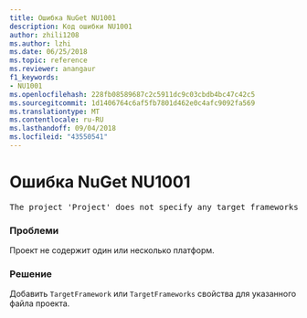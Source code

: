 ```yaml
---
title: Ошибка NuGet NU1001
description: Код ошибки NU1001
author: zhili1208
ms.author: lzhi
ms.date: 06/25/2018
ms.topic: reference
ms.reviewer: anangaur
f1_keywords:
- NU1001
ms.openlocfilehash: 228fb08589687c2c5911dc9c03cbdb4bc47c42c5
ms.sourcegitcommit: 1d1406764c6af5fb7801d462e0c4afc9092fa569
ms.translationtype: MT
ms.contentlocale: ru-RU
ms.lasthandoff: 09/04/2018
ms.locfileid: "43550541"
---
```

# <a name="nuget-error-nu1001"></a>Ошибка NuGet NU1001

<pre>The project 'Project' does not specify any target frameworks in 'ProjectFile'</pre>

### <a name="issue"></a>Проблеми
Проект не содержит один или несколько платформ.

### <a name="solution"></a>Решение
Добавить `TargetFramework` или `TargetFrameworks` свойства для указанного файла проекта.
